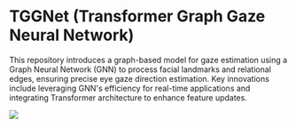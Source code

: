 # TGGNet (Transformer Graph Gaze Neural Network)
This repository introduces a graph-based model for gaze estimation using a Graph Neural Network (GNN) to process facial landmarks and relational edges, ensuring precise eye gaze direction estimation. Key innovations include leveraging GNN's efficiency for real-time applications and integrating Transformer architecture to enhance feature updates.

![](Media/FacialGraph.gif) 
